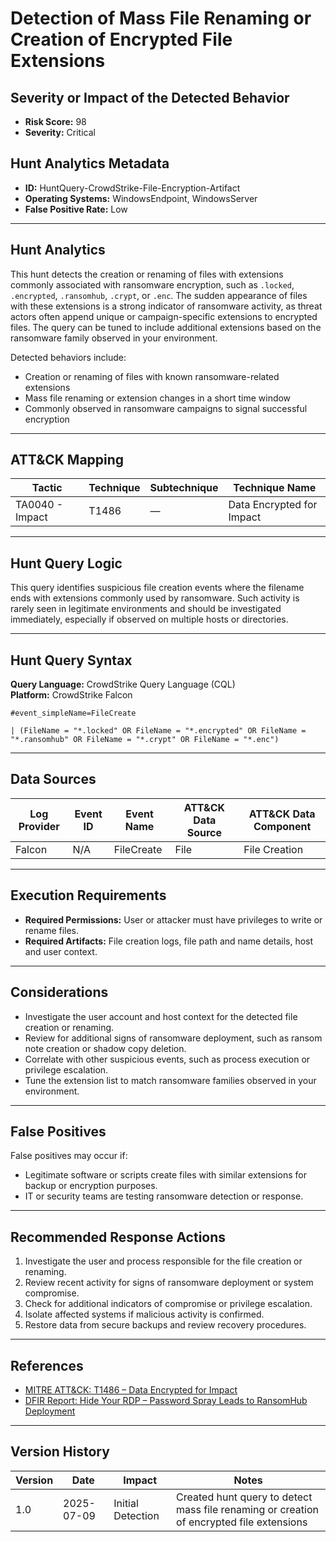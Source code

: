 # Detection of Mass File Renaming or Creation of Encrypted File Extensions

## Severity or Impact of the Detected Behavior

- **Risk Score:** 98  
- **Severity:** Critical

## Hunt Analytics Metadata

- **ID:** HuntQuery-CrowdStrike-File-Encryption-Artifact
- **Operating Systems:** WindowsEndpoint, WindowsServer
- **False Positive Rate:** Low

---

## Hunt Analytics

This hunt detects the creation or renaming of files with extensions commonly associated with ransomware encryption, such as `.locked`, `.encrypted`, `.ransomhub`, `.crypt`, or `.enc`. The sudden appearance of files with these extensions is a strong indicator of ransomware activity, as threat actors often append unique or campaign-specific extensions to encrypted files. The query can be tuned to include additional extensions based on the ransomware family observed in your environment.

Detected behaviors include:

- Creation or renaming of files with known ransomware-related extensions
- Mass file renaming or extension changes in a short time window
- Commonly observed in ransomware campaigns to signal successful encryption

---

## ATT&CK Mapping

| Tactic                        | Technique   | Subtechnique | Technique Name                                 |
|-------------------------------|-------------|--------------|-----------------------------------------------|
| TA0040 - Impact               | T1486       | —            | Data Encrypted for Impact                     |

---

## Hunt Query Logic

This query identifies suspicious file creation events where the filename ends with extensions commonly used by ransomware. Such activity is rarely seen in legitimate environments and should be investigated immediately, especially if observed on multiple hosts or directories.

---

## Hunt Query Syntax

**Query Language:** CrowdStrike Query Language (CQL)  
**Platform:** CrowdStrike Falcon

```fql
#event_simpleName=FileCreate    

| (FileName = "*.locked" OR FileName = "*.encrypted" OR FileName = "*.ransomhub" OR FileName = "*.crypt" OR FileName = "*.enc") 
```

---

## Data Sources

| Log Provider | Event ID | Event Name       | ATT&CK Data Source  | ATT&CK Data Component  |
|--------------|----------|------------------|---------------------|------------------------|
| Falcon       | N/A      | FileCreate       | File                | File Creation          |

---

## Execution Requirements

- **Required Permissions:** User or attacker must have privileges to write or rename files.
- **Required Artifacts:** File creation logs, file path and name details, host and user context.

---

## Considerations

- Investigate the user account and host context for the detected file creation or renaming.
- Review for additional signs of ransomware deployment, such as ransom note creation or shadow copy deletion.
- Correlate with other suspicious events, such as process execution or privilege escalation.
- Tune the extension list to match ransomware families observed in your environment.

---

## False Positives

False positives may occur if:

- Legitimate software or scripts create files with similar extensions for backup or encryption purposes.
- IT or security teams are testing ransomware detection or response.

---

## Recommended Response Actions

1. Investigate the user and process responsible for the file creation or renaming.
2. Review recent activity for signs of ransomware deployment or system compromise.
3. Check for additional indicators of compromise or privilege escalation.
4. Isolate affected systems if malicious activity is confirmed.
5. Restore data from secure backups and review recovery procedures.

---

## References

- [MITRE ATT&CK: T1486 – Data Encrypted for Impact](https://attack.mitre.org/techniques/T1486/)
- [DFIR Report: Hide Your RDP – Password Spray Leads to RansomHub Deployment](https://thedfirreport.com/2025/06/30/hide-your-rdp-password-spray-leads-to-ransomhub-deployment/)

---

## Version History

| Version | Date       | Impact            | Notes                                                                                      |
|---------|------------|-------------------|--------------------------------------------------------------------------------------------|
| 1.0     | 2025-07-09 | Initial Detection | Created hunt query to detect mass file renaming or creation of encrypted file extensions    |
